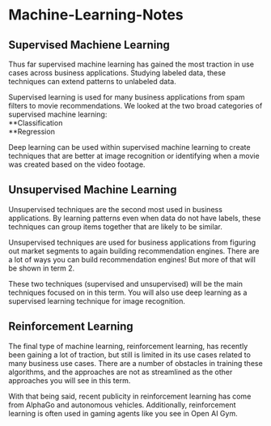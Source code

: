 # Machine-Learning-Notes

## Supervised Machiene Learning
Thus far supervised machine learning has gained the most traction in use cases across business applications. Studying labeled data, these techniques can extend patterns to unlabeled data.

Supervised learning is used for many business applications from spam filters to movie recommendations. We looked at the two broad categories of supervised machine learning: <br>
**Classification  
**Regression  

Deep learning can be used within supervised machine learning to create techniques that are better at image recognition or identifying when a movie was created based on the video footage.


## Unsupervised Machine Learning
Unsupervised techniques are the second most used in business applications. By learning patterns even when data do not have labels, these techniques can group items together that are likely to be similar.


Unsupervised techniques are used for business applications from figuring out market segments to again building recommendation engines. There are a lot of ways you can build recommendation engines! But more of that will be shown in term 2.

These two techniques (supervised and unsupervised) will be the main techniques focused on in this term. You will also use deep learning as a supervised learning technique for image recognition.

## Reinforcement Learning
The final type of machine learning, reinforcement learning, has recently been gaining a lot of traction, but still is limited in its use cases related to many business use cases. There are a number of obstacles in training these algorithms, and the approaches are not as streamlined as the other approaches you will see in this term.

With that being said, recent publicity in reinforcement learning has come from AlphaGo and autonomous vehicles. Additionally, reinforcement learning is often used in gaming agents like you see in Open AI Gym.
